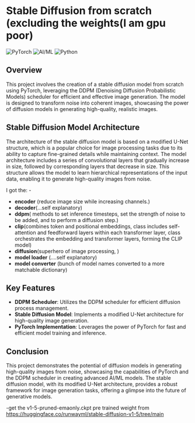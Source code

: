 # Stable Diffusion from scratch (excluding the weights(I am gpu poor)

![PyTorch](https://img.shields.io/badge/PyTorch-DD4B39?style=for-the-badge&logo=pytorch&logoColor=white)
![AI/ML](https://img.shields.io/badge/AI/ML-000000?style=for-the-badge&logo=ai&logoColor=white)
![Python](https://img.shields.io/badge/Python-FFD43B?style=for-the-badge&logo=python&logoColor=blue)

## Overview

This project involves the creation of a stable diffusion model from scratch using PyTorch, leveraging the DDPM (Denoising Diffusion Probabilistic Models) scheduler for efficient and effective image generation. The model is designed to transform noise into coherent images, showcasing the power of diffusion models in generating high-quality, realistic images.

## Stable Diffusion Model Architecture

The architecture of the stable diffusion model is based on a modified U-Net structure, which is a popular choice for image processing tasks due to its ability to capture fine-grained details while maintaining context. The model architecture includes a series of convolutional layers that gradually increase in size, followed by corresponding layers that decrease in size. This structure allows the model to learn hierarchical representations of the input data, enabling it to generate high-quality images from noise.

I got the: - 
- **encoder** (reduce image size while increasing channels.)
- **decoder**(...self explanatory)
- **ddpm**( methods to set inference timesteps, set the strength of noise to be added, and to perform a diffusion step.)
- **clip**(combines token and positional embeddings, class includes self-attention and feedforward layers within each transformer layer,  class orchestrates the embedding and transformer layers, forming the CLIP             model)
- **diffusion**(superhero of image processing, )
- **model loader** (....self explanatory)
- **model converter** (bunch of model names converted to a more matchable dictionary)

  
## Key Features

- **DDPM Scheduler**: Utilizes the DDPM scheduler for efficient diffusion process management.
- **Stable Diffusion Model**: Implements a modified U-Net architecture for high-quality image generation.
- **PyTorch Implementation**: Leverages the power of PyTorch for fast and efficient model training and inference.

## Conclusion

This project demonstrates the potential of diffusion models in generating high-quality images from noise, showcasing the capabilities of PyTorch and the DDPM scheduler in creating advanced AI/ML models. The stable diffusion model, with its modified U-Net architecture, provides a robust framework for image generation tasks, offering a glimpse into the future of generative models.


-get the v1-5-pruned-emaonly.ckpt pre trained weight from https://huggingface.co/runwayml/stable-diffusion-v1-5/tree/main
